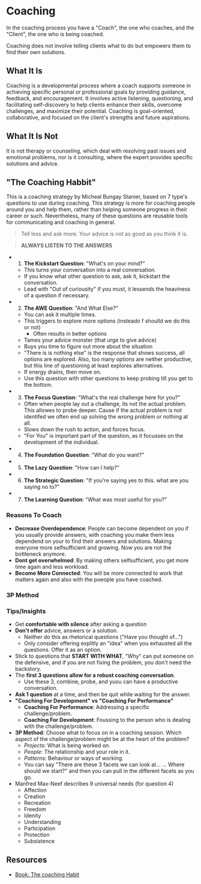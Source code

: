# Coaching

In the coaching process you have a "Coach", the one who coaches, and the "Client", the one who is being coached.

Coaching does not involve telling clients what to do but empowers them to find their own solutions.

## What It Is
Coaching is a developmental process where a coach supports someone in achieving specific personal or professional goals by providing guidance, feedback, and encouragement. It involves active listening, questioning, and facilitating self-discovery to help clients enhance their skills, overcome challenges, and maximize their potential. Coaching is goal-oriented, collaborative, and focused on the client's strengths and future aspirations.

## What It Is Not
It is not therapy or counseling, which deal with resolving past issues and emotional problems, nor is it consulting, where the expert provides specific solutions and advice.

## "The Coaching Habbit"

This is a coaching strategy by Micheal Bungay Stanier, based on 7 type's questions to use during coaching. This strategy is more for coaching people around you and help them, rather than helping someone progress in their career or such. Nevertheless, many of these questions are reusable tools for communicating and coaching in general.

> Tell less and ask more. Your advice is not as good as you think it is.

> **ALWAYS LISTEN TO THE ANSWERS**

* 1. **The Kickstart Question**: "What's on your mind?"
  * This turns your conversation into a real conversation.
  * If you know what other question to ask, ask it, kickstart the conversation.
  * Lead with "Out of curiousity" if you must, it lessends the heaviness of a question if necessary.
* 2. **The AWE Question**: "And What Else?"
  * You can ask it multiple times.
  * This triggers to explore more options (insteado f shoulld we do this or not)
    * Often results in better options
  * Tames your advice monster (that urge to give advice)
  * Buys you time to figure out more about the situation
  * "There is is nothing else" is the response that shows success, all options are explored. Also, too many options are neither productive, but this line of questioning at least explores alternatives.
  * If energy drains, then move on.
  * Use this question with other questions to keep probing till you get to the bottom.
* 3. **The Focus Question**: "What's the real challenge here for you?"
  * Often when people lay out a challenge, its not the actual problem. This allowes to probe deeper. Cause if the actual problem is not identifed we often end up solving the wrong problem or nothing at all.
  * Slows down the rush to action, and forces focus.
  * "For You" is important part of the question, as it focusses on the development of the individual.
* 4. **The Foundation Question**: "What do you want?"

* 5. **The Lazy Question**: "How can I help?"
* 6. **The Strategic Question**: "If you're saying yes to this. what are you saying no to?"
* 7. **The Learning Question**: "What was most useful for you?"

### Reasons To Coach

* **Decrease Overdependence**: People can become dependent on you if you usually provide answers, with coaching you make them less dependend on your to find their answers and solutions. Making everyone more selfsufficient and growing. Now you are not the bottleneck anymore.
* **Dont get overwhelmed**: By making others selfsufficient, you get more time again and less workload.
* **Become More Connected**: You will be more connected to work that matters again and also with the poeople you have coached.

### 3P Method

### Tips/Insights

* Get **comfortable with silence** after asking a question
* **Don't offer** advice, answers or a solution.
  * Neither do this as rhetorical questions ("Have you thought of...")
  * Only consider offering explitly an "idea" when you exhausted all the questions. Offer it as an option.
* Stick to questions that **START WITH WHAT**, "Why" can put someone on the defensive, and if you are not fixing the problem, you don't need the backstory.
* The **first 3 questions allow for a robust coaching conversation**.
  * Use these 3, combine, probe, and yuou can have a productive conversation.
* **Ask 1 question** at a time, and then be quit while waiting for the answer.
* **"Coaching For Development" vs "Coaching For Performance"**
  * **Coaching For Performance**: Addressing a specific challenge/problem.
  * **Coaching For Development**: Foussing to the person who is dealing with the challenge/problem.
* **3P Method**: Choose what to focus on in a coaching session. Which aspect of the challenge/problem might be at the heart of the problem?
  * *Projects*: What is being worked on.
  * *People*: The relationship and your role in it.
  * *Patterns*: Behaviour or ways of working.
  * You can say "There are these 3 facets we can look at... <explain> ... Where should we start?" and then you can pull in the different facets as you go.
* Manfred Max-Neef describes 9 universal needs (for question 4)
  * Affection
  * Creation
  * Recreation
  * Freedom
  * Idenity
  * Understanding
  * Participation
  * Protection
  * Subsistence

## Resources

* [Book: The coaching Habit](https://www.goodreads.com/book/show/29342515-the-coaching-habit)
